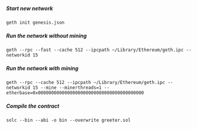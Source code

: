 
##### Start new network

```
geth init genesis.json
```


##### Run the network without mining

```
geth --rpc --fast --cache 512 --ipcpath ~/Library/Ethereum/geth.ipc --networkid 15
```

##### Run the network with mining 

```
geth --rpc --cache 512 --ipcpath ~/Library/Ethereum/geth.ipc --networkid 15 --mine --minerthreads=1 --etherbase=0x0000000000000000000000000000000000000000
```

##### Compile the contract
```
solc --bin --abi -o bin --overwrite greeter.sol
```